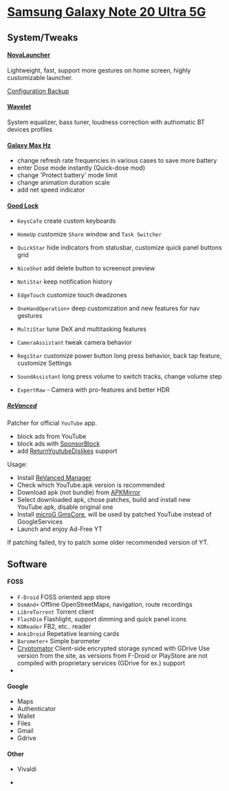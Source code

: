 # [Samsung Galaxy Note 20 Ultra 5G](https://www.gsmarena.com/samsung_galaxy_note20_ultra_5g-10261.php)



## System/Tweaks
#### [NovaLauncher](https://novalauncher.com/beta)
Lightweight, fast, support more gestures on home screen, highly customizable launcher.

[Configuration Backup](../binary/2023-12-22.novabackup)

#### [Wavelet](https://play.google.com/store/apps/details?id=com.pittvandewitt.wavelet&hl=en&gl=US)
System equalizer, bass tuner, loudness correction with authomatic BT devices profiles

#### [Galaxy Max Hz](https://xdaforums.com/t/app-galaxy-max-hz-refresh-rate-mods-screen-off-mods-qs-tiles-tasker-support-and-more.4181447/)
- change refresh rate frequencies in various cases to save more battery
- enter Dose mode instantly (Quick-dose mod)
- change 'Protect battery' mode limit
- change animation duration scale
- add net speed indicator

#### [Good Lock](https://galaxystore.samsung.com/detail/com.samsung.android.goodlock?langCd=en)
- `KeysCafe` create custom keyboards
- `HomeUp` customize `Share` window and `Task Switcher`
- `QuickStar` hide indicators from statusbar, customize quick panel buttons grid
- `NiceShot` add delete button to screensot preview
- `NotiStar` keep notification history
 
- `EdgeTouch` customize touch deadzones
- `OneHandOperation+` deep customization and new features for nav gestures
- `MultiStar` tune DeX and multitasking features
- `CameraAssistant` tweak camera behavior
- `RegiStar` customize power button long press behavior, back tap feature, customize Settings
- `SoundAssistant` long press volume to switch tracks, change volume step

- `ExpertRaw` - Camera with pro-features and better HDR

##### [ReVanced](https://github.com/ReVanced/revanced-manager)
Patcher for official `YouTube` app. 
- block ads from YouTube
- block ads with [SponsorBlock](https://sponsor.ajay.app)
- add [ReturnYoutubeDislikes](https://github.com/Anarios/return-youtube-dislike) support

Usage:
- Install [ReVanced Manager](https://github.com/ReVanced/revanced-manager)
- Check which YouTube.apk version is recommended
- Download apk (not bundle) from [APKMirror](https://www.apkmirror.com/apk/google-inc/youtube/)
- Select downloaded apk, chose patches, build and install new YouTube.apk, disable original one
- Install [microG GmsCore](https://github.com/ReVanced/GmsCore), will be used by patched YouTube instead of GoogleServices
- Launch and enjoy Ad-Free YT

If patching failed, try to patch some older recommended version of YT.



## Software
#### FOSS
- `F-Droid` FOSS oriented app store
- `OsmAnd+` Offline OpenStreetMaps, navigation, route recordings 
- `LibreTorrent` Torrent client
- `FlashDim` Flashlight, support dimming and quick panel icons
- `KOReader` FB2, etc.. reader
- `AnkiDroid` Repetative learning cards
- `Barometer+` Simple barometer
- [Cryptomator](https://cryptomator.org/android/) 
Client-side encrypted storage synced with GDrive
Use version from the site, as versions from F-Droid or PlayStore
are not compiled with proprietary services (GDrive for ex.) support 
- 
#### Google
- Maps
- Authenticator
- Wallet
- Files
- Gmail
- Gdrive


#### Other
- Vivaldi

- 




